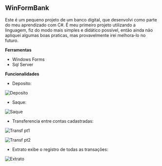 ## WinFormBank

Este é um pequeno projeto de um banco digital, que desenvolvi como parte do meu aprendizado com C#.
É meu primeiro projeto utilizando a linguagem, fiz do modo mais simples e didático possível, então ainda não apliquei algumas boas praticas, mas provavelmente irei melhora-lo no futuro.

**Ferramentas**
 - Windows Forms
 - Sql Server
 
 **Funcionalidades**
 - Deposito:
 
 ![Deposito](https://github.com/Felipe13devmaster/Windows-Forms-Bank/blob/master/Fubank%20Deposito.gif)
 
 - Saque:
 
 ![Saque](https://github.com/Felipe13devmaster/Windows-Forms-Bank/blob/master/Fubank%20Saque.gif)
 
 - Transferencia entre contas cadastradas:
 
 ![Transf pt1](https://github.com/Felipe13devmaster/Windows-Forms-Bank/blob/master/Fubank%20Transferencia%20pt1.gif)
 
 ![Transf pt2](https://github.com/Felipe13devmaster/Windows-Forms-Bank/blob/master/Fubank%20Transferencia%20pt2.gif)
 
  - Extrato exibe o registro de todas as transações:
  
  ![Extrato](https://github.com/Felipe13devmaster/Windows-Forms-Bank/blob/master/Historico%20Fubank.png)
